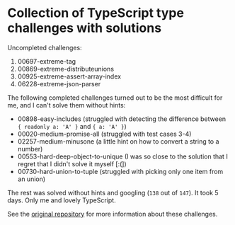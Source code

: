 # Collection of TypeScript type challenges with solutions

Uncompleted challenges:
1. 00697-extreme-tag
1. 00869-extreme-distributeunions
1. 00925-extreme-assert-array-index
1. 06228-extreme-json-parser

The following completed challenges turned out to be the most difficult for me, and I can't solve them without hints:
- 00898-easy-includes (struggled with detecting the difference between `{ readonly a: 'A' }` and `{ a: 'A' }`)
- 00020-medium-promise-all (struggled with test cases 3-4)
- 02257-medium-minusone (a little hint on how to convert a string to a number)
- 00553-hard-deep-object-to-unique (I was so close to the solution that I regret that I didn't solve it myself [:(])
- 00730-hard-union-to-tuple (struggled with picking only one item from an union)

The rest was solved without hints and googling (`138` out of `147`). It took 5 days. Only me and lovely TypeScript.

See the [original repository](https://github.com/type-challenges/type-challenges) for more information about these challenges.
